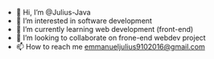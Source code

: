- 👋 Hi, I’m @Julius-Java
- 👀 I’m interested in software development
- 🌱 I’m currently learning web development (front-end)
- 💞️ I’m looking to collaborate on frone-end webdev project
- 📫 How to reach me emmanueljulius9102016@gmail.com

<!---
Julius-Java/Julius-Java is a ✨ special ✨ repository because its `README.md` (this file) appears on your GitHub profile.
You can click the Preview link to take a look at your changes.
--->
